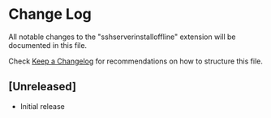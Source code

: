 # Change Log

All notable changes to the "sshserverinstalloffline" extension will be documented in this file.

Check [Keep a Changelog](http://keepachangelog.com/) for recommendations on how to structure this file.

## [Unreleased]

- Initial release